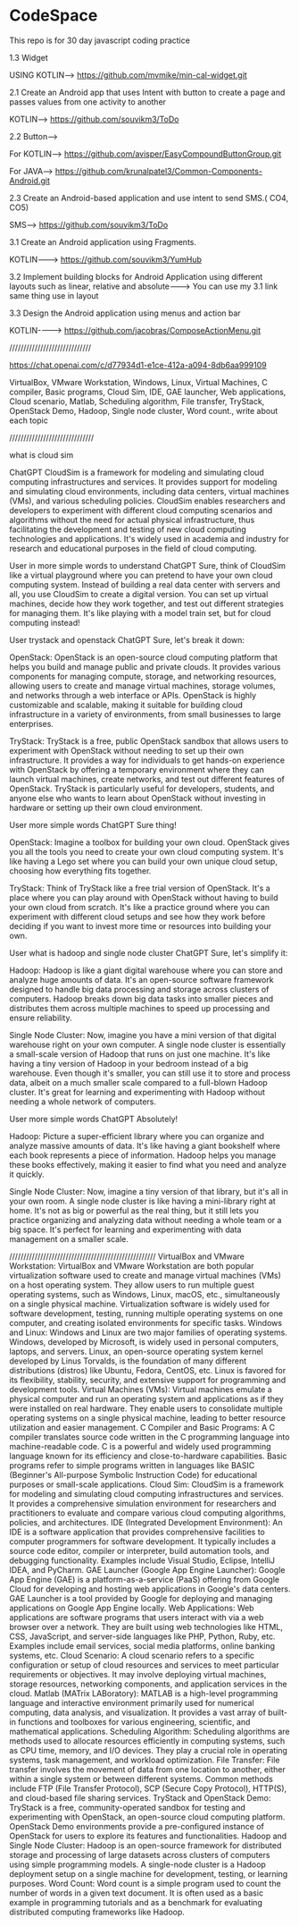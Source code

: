 # CodeSpace
This repo is for 30 day javascript coding practice

1.3 Widget

USING KOTLIN--> https://github.com/mvmike/min-cal-widget.git

2.1 Create an Android app that uses Intent with button to create a page and passes values from one activity to another

KOTLIN--> https://github.com/souvikm3/ToDo

2.2 Button-->

For KOTLIN--> https://github.com/avisper/EasyCompoundButtonGroup.git

For JAVA--> https://github.com/krunalpatel3/Common-Components-Android.git

2.3 Create an Android-based application and use intent to send SMS.( CO4, CO5)

SMS--> https://github.com/souvikm3/ToDo

3.1 Create an Android application using Fragments.

KOTLIN---> https://github.com/souvikm3/YumHub

3.2 Implement building blocks for Android Application using different layouts such as linear, relative and absolute---> You can use my 3.1 link same thing use in layout

3.3 Design the Android application using menus and action bar

KOTLIN----> https://github.com/jacobras/ComposeActionMenu.git


/////////////////////////////

https://chat.openai.com/c/d77934d1-e1ce-412a-a094-8db6aa999109


VirtualBox, VMware Workstation, Windows, Linux, Virtual Machines, C compiler, Basic programs, Cloud Sim, IDE, GAE launcher, Web applications, Cloud scenario, Matlab, Scheduling algorithm, File transfer, TryStack, OpenStack Demo, Hadoop, Single node cluster, Word count., write about each topic


//////////////////////////////

what is cloud sim

ChatGPT
CloudSim is a framework for modeling and simulating cloud computing infrastructures and services. It provides support for modeling and simulating cloud environments, including data centers, virtual machines (VMs), and various scheduling policies. CloudSim enables researchers and developers to experiment with different cloud computing scenarios and algorithms without the need for actual physical infrastructure, thus facilitating the development and testing of new cloud computing technologies and applications. It's widely used in academia and industry for research and educational purposes in the field of cloud computing.

User
in more simple words to understand
ChatGPT
Sure, think of CloudSim like a virtual playground where you can pretend to have your own cloud computing system. Instead of building a real data center with servers and all, you use CloudSim to create a digital version. You can set up virtual machines, decide how they work together, and test out different strategies for managing them. It's like playing with a model train set, but for cloud computing instead!

User
trystack and openstack
ChatGPT
Sure, let's break it down:

OpenStack: OpenStack is an open-source cloud computing platform that helps you build and manage public and private clouds. It provides various components for managing compute, storage, and networking resources, allowing users to create and manage virtual machines, storage volumes, and networks through a web interface or APIs. OpenStack is highly customizable and scalable, making it suitable for building cloud infrastructure in a variety of environments, from small businesses to large enterprises.

TryStack: TryStack is a free, public OpenStack sandbox that allows users to experiment with OpenStack without needing to set up their own infrastructure. It provides a way for individuals to get hands-on experience with OpenStack by offering a temporary environment where they can launch virtual machines, create networks, and test out different features of OpenStack. TryStack is particularly useful for developers, students, and anyone else who wants to learn about OpenStack without investing in hardware or setting up their own cloud environment.

User
more simple words
ChatGPT
Sure thing!

OpenStack: Imagine a toolbox for building your own cloud. OpenStack gives you all the tools you need to create your own cloud computing system. It's like having a Lego set where you can build your own unique cloud setup, choosing how everything fits together.

TryStack: Think of TryStack like a free trial version of OpenStack. It's a place where you can play around with OpenStack without having to build your own cloud from scratch. It's like a practice ground where you can experiment with different cloud setups and see how they work before deciding if you want to invest more time or resources into building your own.

User
what is hadoop and single node cluster
ChatGPT
Sure, let's simplify it:

Hadoop: Hadoop is like a giant digital warehouse where you can store and analyze huge amounts of data. It's an open-source software framework designed to handle big data processing and storage across clusters of computers. Hadoop breaks down big data tasks into smaller pieces and distributes them across multiple machines to speed up processing and ensure reliability.

Single Node Cluster: Now, imagine you have a mini version of that digital warehouse right on your own computer. A single node cluster is essentially a small-scale version of Hadoop that runs on just one machine. It's like having a tiny version of Hadoop in your bedroom instead of a big warehouse. Even though it's smaller, you can still use it to store and process data, albeit on a much smaller scale compared to a full-blown Hadoop cluster. It's great for learning and experimenting with Hadoop without needing a whole network of computers.

User
more simple words
ChatGPT
Absolutely!

Hadoop: Picture a super-efficient library where you can organize and analyze massive amounts of data. It's like having a giant bookshelf where each book represents a piece of information. Hadoop helps you manage these books effectively, making it easier to find what you need and analyze it quickly.

Single Node Cluster: Now, imagine a tiny version of that library, but it's all in your own room. A single node cluster is like having a mini-library right at home. It's not as big or powerful as the real thing, but it still lets you practice organizing and analyzing data without needing a whole team or a big space. It's perfect for learning and experimenting with data management on a smaller scale.





////////////////////////////////////////////////////
VirtualBox and VMware Workstation:
VirtualBox and VMware Workstation are both popular virtualization software used to create and manage virtual machines (VMs) on a host operating system.
They allow users to run multiple guest operating systems, such as Windows, Linux, macOS, etc., simultaneously on a single physical machine.
Virtualization software is widely used for software development, testing, running multiple operating systems on one computer, and creating isolated environments for specific tasks.
Windows and Linux:
Windows and Linux are two major families of operating systems.
Windows, developed by Microsoft, is widely used in personal computers, laptops, and servers.
Linux, an open-source operating system kernel developed by Linus Torvalds, is the foundation of many different distributions (distros) like Ubuntu, Fedora, CentOS, etc.
Linux is favored for its flexibility, stability, security, and extensive support for programming and development tools.
Virtual Machines (VMs):
Virtual machines emulate a physical computer and run an operating system and applications as if they were installed on real hardware.
They enable users to consolidate multiple operating systems on a single physical machine, leading to better resource utilization and easier management.
C Compiler and Basic Programs:
A C compiler translates source code written in the C programming language into machine-readable code.
C is a powerful and widely used programming language known for its efficiency and close-to-hardware capabilities.
Basic programs refer to simple programs written in languages like BASIC (Beginner's All-purpose Symbolic Instruction Code) for educational purposes or small-scale applications.
Cloud Sim:
CloudSim is a framework for modeling and simulating cloud computing infrastructures and services.
It provides a comprehensive simulation environment for researchers and practitioners to evaluate and compare various cloud computing algorithms, policies, and architectures.
IDE (Integrated Development Environment):
An IDE is a software application that provides comprehensive facilities to computer programmers for software development.
It typically includes a source code editor, compiler or interpreter, build automation tools, and debugging functionality.
Examples include Visual Studio, Eclipse, IntelliJ IDEA, and PyCharm.
GAE Launcher (Google App Engine Launcher):
Google App Engine (GAE) is a platform-as-a-service (PaaS) offering from Google Cloud for developing and hosting web applications in Google's data centers.
GAE Launcher is a tool provided by Google for deploying and managing applications on Google App Engine locally.
Web Applications:
Web applications are software programs that users interact with via a web browser over a network.
They are built using web technologies like HTML, CSS, JavaScript, and server-side languages like PHP, Python, Ruby, etc.
Examples include email services, social media platforms, online banking systems, etc.
Cloud Scenario:
A cloud scenario refers to a specific configuration or setup of cloud resources and services to meet particular requirements or objectives.
It may involve deploying virtual machines, storage resources, networking components, and application services in the cloud.
Matlab (MATrix LABoratory):
MATLAB is a high-level programming language and interactive environment primarily used for numerical computing, data analysis, and visualization.
It provides a vast array of built-in functions and toolboxes for various engineering, scientific, and mathematical applications.
Scheduling Algorithm:
Scheduling algorithms are methods used to allocate resources efficiently in computing systems, such as CPU time, memory, and I/O devices.
They play a crucial role in operating systems, task management, and workload optimization.
File Transfer:
File transfer involves the movement of data from one location to another, either within a single system or between different systems.
Common methods include FTP (File Transfer Protocol), SCP (Secure Copy Protocol), HTTP(S), and cloud-based file sharing services.
TryStack and OpenStack Demo:
TryStack is a free, community-operated sandbox for testing and experimenting with OpenStack, an open-source cloud computing platform.
OpenStack Demo environments provide a pre-configured instance of OpenStack for users to explore its features and functionalities.
Hadoop and Single Node Cluster:
Hadoop is an open-source framework for distributed storage and processing of large datasets across clusters of computers using simple programming models.
A single-node cluster is a Hadoop deployment setup on a single machine for development, testing, or learning purposes.
Word Count:
Word count is a simple program used to count the number of words in a given text document.
It is often used as a basic example in programming tutorials and as a benchmark for evaluating distributed computing frameworks like Hadoop.

